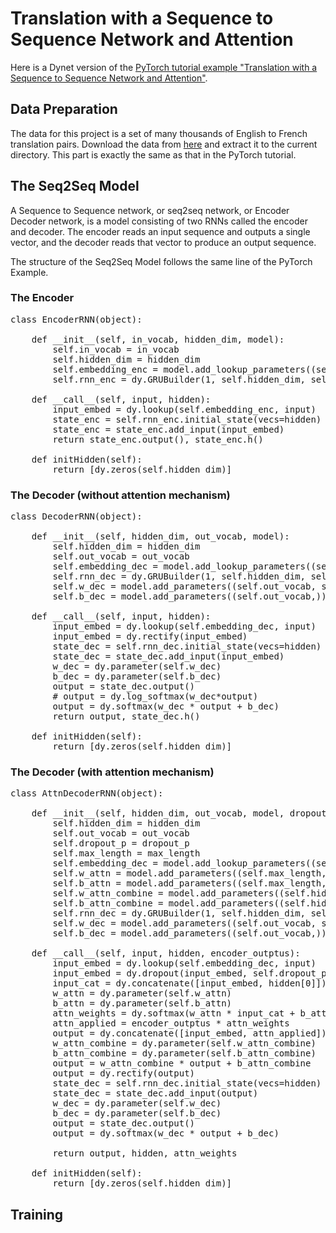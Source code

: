 # Translation with a Sequence to Sequence Network and Attention

Here is a Dynet version of the [PyTorch tutorial example "Translation with a Sequence to Sequence Network and Attention"](https://pytorch.org/tutorials/intermediate/seq2seq_translation_tutorial.html).

## Data Preparation 

The data for this project is a set of many thousands of English to French translation pairs. Download the data from [here](https://download.pytorch.org/tutorial/data.zip) and extract it to the current directory. This part is exactly the same as that in the PyTorch tutorial.

## The Seq2Seq Model

A Sequence to Sequence network, or seq2seq network, or Encoder Decoder network, is a model consisting of two RNNs called the encoder and decoder. The encoder reads an input sequence and outputs a single vector, and the decoder reads that vector to produce an output sequence.

The structure of the Seq2Seq Model follows the same line of the PyTorch Example.

### The Encoder

<pre>
class EncoderRNN(object):

    def __init__(self, in_vocab, hidden_dim, model):
        self.in_vocab = in_vocab
        self.hidden_dim = hidden_dim
        self.embedding_enc = model.add_lookup_parameters((self.in_vocab, self.hidden_dim))
        self.rnn_enc = dy.GRUBuilder(1, self.hidden_dim, self.hidden_dim, model)

    def __call__(self, input, hidden):
        input_embed = dy.lookup(self.embedding_enc, input)
        state_enc = self.rnn_enc.initial_state(vecs=hidden)
        state_enc = state_enc.add_input(input_embed)
        return state_enc.output(), state_enc.h()

    def initHidden(self):
        return [dy.zeros(self.hidden_dim)]
</pre>

### The Decoder (without attention mechanism)

<pre>
class DecoderRNN(object):

    def __init__(self, hidden_dim, out_vocab, model):
        self.hidden_dim = hidden_dim
        self.out_vocab = out_vocab
        self.embedding_dec = model.add_lookup_parameters((self.out_vocab, self.hidden_dim))
        self.rnn_dec = dy.GRUBuilder(1, self.hidden_dim, self.hidden_dim, model)
        self.w_dec = model.add_parameters((self.out_vocab, self.hidden_dim))
        self.b_dec = model.add_parameters((self.out_vocab,))

    def __call__(self, input, hidden):
        input_embed = dy.lookup(self.embedding_dec, input)
        input_embed = dy.rectify(input_embed)
        state_dec = self.rnn_dec.initial_state(vecs=hidden)
        state_dec = state_dec.add_input(input_embed)
        w_dec = dy.parameter(self.w_dec)
        b_dec = dy.parameter(self.b_dec)
        output = state_dec.output()
        # output = dy.log_softmax(w_dec*output)
        output = dy.softmax(w_dec * output + b_dec)
        return output, state_dec.h()

    def initHidden(self):
        return [dy.zeros(self.hidden_dim)]
</pre>

### The Decoder (with attention mechanism)

<pre>
class AttnDecoderRNN(object):

    def __init__(self, hidden_dim, out_vocab, model, dropout_p=0.1, max_length=MAX_LENGTH):
        self.hidden_dim = hidden_dim
        self.out_vocab = out_vocab
        self.dropout_p = dropout_p
        self.max_length = max_length
        self.embedding_dec = model.add_lookup_parameters((self.out_vocab, self.hidden_dim))
        self.w_attn = model.add_parameters((self.max_length, self.hidden_dim * 2))
        self.b_attn = model.add_parameters((self.max_length,))
        self.w_attn_combine = model.add_parameters((self.hidden_dim, self.hidden_dim * 2))
        self.b_attn_combine = model.add_parameters((self.hidden_dim,))
        self.rnn_dec = dy.GRUBuilder(1, self.hidden_dim, self.hidden_dim, model)
        self.w_dec = model.add_parameters((self.out_vocab, self.hidden_dim))
        self.b_dec = model.add_parameters((self.out_vocab,))

    def __call__(self, input, hidden, encoder_outptus):
        input_embed = dy.lookup(self.embedding_dec, input)
        input_embed = dy.dropout(input_embed, self.dropout_p)
        input_cat = dy.concatenate([input_embed, hidden[0]])
        w_attn = dy.parameter(self.w_attn)
        b_attn = dy.parameter(self.b_attn)
        attn_weights = dy.softmax(w_attn * input_cat + b_attn)
        attn_applied = encoder_outptus * attn_weights
        output = dy.concatenate([input_embed, attn_applied])
        w_attn_combine = dy.parameter(self.w_attn_combine)
        b_attn_combine = dy.parameter(self.b_attn_combine)
        output = w_attn_combine * output + b_attn_combine
        output = dy.rectify(output)
        state_dec = self.rnn_dec.initial_state(vecs=hidden)
        state_dec = state_dec.add_input(output)
        w_dec = dy.parameter(self.w_dec)
        b_dec = dy.parameter(self.b_dec)
        output = state_dec.output()
        output = dy.softmax(w_dec * output + b_dec)

        return output, hidden, attn_weights

    def initHidden(self):
        return [dy.zeros(self.hidden_dim)]
</pre>

## Training

